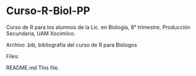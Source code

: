 # Curso-R-Biol-PP
Curso de R para los alumnos de la Lic. en Biología, 8° trimestre, Producción Secundaria, UAM Xocimilco.

Archivo .bib, bibliografía del curso de R para Biólogos

Files: 

README.md    This file.
